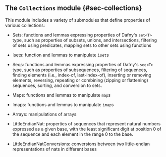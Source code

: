 
## The `Collections` module {#sec-collections}

This module includes a variety of submodules that define properties of
various collections:

- Sets: functions and lemmas expressing properties of Dafny's `set<T>` type, such as  properties of subsets, unions, and intersections, filtering of sets using predicates, mapping sets to other sets using functions

- Isets: function and lemmas to manipulate `iset`s

- Seqs: functions and lemmas expressing properties of Dafny's `seq<T>` type,
such as properties of subsequences, filtering of sequences, 
finding elements (i.e., index-of, last-index-of),
inserting or removing elements,
reversing, repeating or combining (zipping or flattening) sequences,
sorting, and
conversion to sets.

- Maps: functions and lemmas to manipulate `map`s

- Imaps: functions and lemmas to manipulate `imap`s

- Arrays: manipulations of arrays

- LittleEndianNat: properties of sequences that represent natural numbers expressed as a given base, with the least significant digit at position 0 of the sequence and each element in the range 0 to the base.
- LittleEndianNatConversions: conversions between two little-endian representations of nats in different bases
